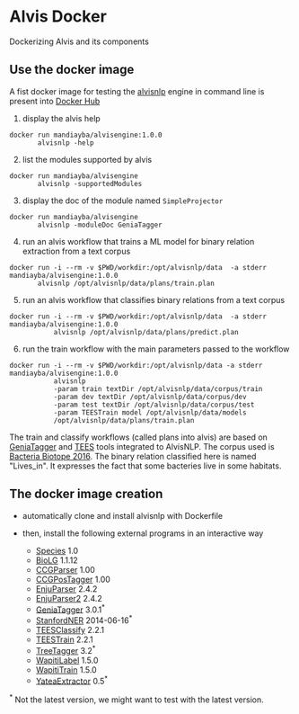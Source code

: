 # Alvis Docker
Dockerizing Alvis and its components

## Use the docker image

A fist docker image for testing the [alvisnlp](https://github.com/Bibliome/alvisnlp) engine in command line is present into [Docker Hub](https://hub.docker.com/r/mandiayba/alvisengine)

1. display the alvis help

```{r, engine='bash', count_lines}
docker run mandiayba/alvisengine:1.0.0 
       alvisnlp -help
```

2. list the modules supported by alvis

```
docker run mandiayba/alvisengine 
       alvisnlp -supportedModules
```

3. display the doc of the module named `SimpleProjector`

```
docker run mandiayba/alvisengine 
       alvisnlp -moduleDoc GeniaTagger
```

4. run an alvis workflow that trains a ML model for binary relation extraction from a text corpus

```
docker run -i --rm -v $PWD/workdir:/opt/alvisnlp/data  -a stderr mandiayba/alvisengine:1.0.0 
       alvisnlp /opt/alvisnlp/data/plans/train.plan
```

5. run an alvis workflow that classifies binary relations from a text corpus

```
docker run -i --rm -v $PWD/workdir:/opt/alvisnlp/data  -a stderr mandiayba/alvisengine:1.0.0 
           alvisnlp /opt/alvisnlp/data/plans/predict.plan
```

6. run the train workflow with the main parameters passed to the workflow 
```
docker run -i --rm -v $PWD/workdir:/opt/alvisnlp/data -a stderr mandiayba/alvisengine:1.0.0 
           alvisnlp
           -param train textDir /opt/alvisnlp/data/corpus/train 
           -param dev textDir /opt/alvisnlp/data/corpus/dev 
           -param test textDir /opt/alvisnlp/data/corpus/test 
           -param TEESTrain model /opt/alvisnlp/data/models
           /opt/alvisnlp/data/plans/train.plan
```

The train and classify workflows (called plans into alvis) are based on [GeniaTagger](http://www.nactem.ac.uk/GENIA/tagger/) and [TEES](https://github.com/jbjorne/TEES/) tools integrated to AlvisNLP. The corpus used is [Bacteria Biotope 2016](https://sites.google.com/site/bionlpst2016/tasks/bb2). The binary relation classified here is named "Lives_in". It expresses the fact that some bacteries live in some habitats.


## The docker image creation

* automatically clone and install alvisnlp with Dockerfile
* then, install the following external programs in an interactive way 

  * [Species](http://download.jensenlab.org/species_tagger.tar.gz) 1.0
  * [BioLG](http://mars.cs.utu.fi/biolg/) 1.1.12
  * [CCGParser](http://www.cl.cam.ac.uk/~sc609/candc-1.00.html) 1.00
  * [CCGPosTagger](http://www.cl.cam.ac.uk/~sc609/candc-1.00.html) 1.00
  * [EnjuParser](http://www.nactem.ac.uk/enju/) 2.4.2
  * [EnjuParser2](http://www.nactem.ac.uk/enju/) 2.4.2
  * [GeniaTagger](http://www.nactem.ac.uk/GENIA/tagger/) 3.0.1<sup>*</sup>
  * [StanfordNER](https://nlp.stanford.edu/software/CRF-NER.shtml) 2014-06-16<sup>*</sup>
  * [TEESClassify](https://github.com/jbjorne/TEES/) 2.2.1
  * [TEESTrain](https://github.com/jbjorne/TEES/) 2.2.1
  * [TreeTagger](http://www.cis.uni-muenchen.de/~schmid/tools/TreeTagger/) 3.2<sup>*</sup>
  * [WapitiLabel](https://wapiti.limsi.fr/) 1.5.0
  * [WapitiTrain](https://wapiti.limsi.fr/) 1.5.0
  * [YateaExtractor](https://perso.limsi.fr/hamon/YaTeA/) 0.5<sup>*</sup>

<sup>*</sup> Not the latest version, we might want to test with the latest version.
